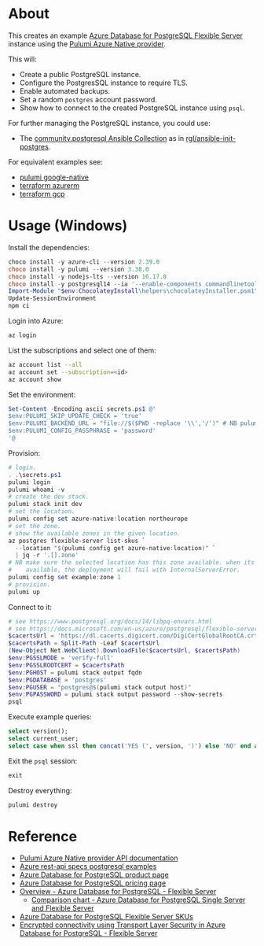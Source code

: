 # About

This creates an example [Azure Database for PostgreSQL Flexible Server](https://azure.microsoft.com/en-us/services/postgresql/) instance using the [Pulumi Azure Native provider](https://www.pulumi.com/registry/packages/azure-native).

This will:

* Create a public PostgreSQL instance.
* Configure the PostgresSQL instance to require TLS.
* Enable automated backups.
* Set a random `postgres` account password.
* Show how to connect to the created PostgreSQL instance using `psql`.

For further managing the PostgreSQL instance, you could use:

* The [community.postgresql Ansible Collection](https://galaxy.ansible.com/community/postgresql) as in [rgl/ansible-init-postgres](https://github.com/rgl/ansible-init-postgres).

For equivalent examples see:

* [pulumi google-native](https://github.com/rgl/pulumi-typescript-google-postgres)
* [terraform azurerm](https://github.com/rgl/terraform-azure-postgres)
* [terraform gcp](https://github.com/rgl/terraform-gcp-cloud-sql-postgres)

# Usage (Windows)

Install the dependencies:

```powershell
choco install -y azure-cli --version 2.39.0
choco install -y pulumi --version 3.38.0
choco install -y nodejs-lts --version 16.17.0
choco install -y postgresql14 --ia '--enable-components commandlinetools'
Import-Module "$env:ChocolateyInstall\helpers\chocolateyInstaller.psm1"
Update-SessionEnvironment
npm ci
```

Login into Azure:

```bash
az login
```

List the subscriptions and select one of them:

```bash
az account list --all
az account set --subscription=<id>
az account show
```

Set the environment:

```powershell
Set-Content -Encoding ascii secrets.ps1 @'
$env:PULUMI_SKIP_UPDATE_CHECK = 'true'
$env:PULUMI_BACKEND_URL = "file://$($PWD -replace '\\','/')" # NB pulumi will create the .pulumi sub-directory.
$env:PULUMI_CONFIG_PASSPHRASE = 'password'
'@
```

Provision:

```powershell
# login.
. .\secrets.ps1
pulumi login
pulumi whoami -v
# create the dev stack.
pulumi stack init dev
# set the location.
pulumi config set azure-native:location northeurope
# set the zone.
# show the available zones in the given location.
az postgres flexible-server list-skus `
  --location "$(pulumi config get azure-native:location)" `
  | jq -r '.[].zone'
# NB make sure the selected location has this zone available. when its not
#    available, the deployment will fail with InternalServerError.
pulumi config set example:zone 1
# provision.
pulumi up
```

Connect to it:

```powershell
# see https://www.postgresql.org/docs/14/libpq-envars.html
# see https://docs.microsoft.com/en-us/azure/postgresql/flexible-server/how-to-connect-tls-ssl
$cacertsUrl = 'https://dl.cacerts.digicert.com/DigiCertGlobalRootCA.crt.pem'
$cacertsPath = Split-Path -Leaf $cacertsUrl
(New-Object Net.WebClient).DownloadFile($cacertsUrl, $cacertsPath)
$env:PGSSLMODE = 'verify-full'
$env:PGSSLROOTCERT = $cacertsPath
$env:PGHOST = pulumi stack output fqdn
$env:PGDATABASE = 'postgres'
$env:PGUSER = "postgres@$(pulumi stack output host)"
$env:PGPASSWORD = pulumi stack output password --show-secrets
psql
```

Execute example queries:

```sql
select version();
select current_user;
select case when ssl then concat('YES (', version, ')') else 'NO' end as ssl from pg_stat_ssl where pid=pg_backend_pid();
```

Exit the `psql` session:

```sql
exit
```

Destroy everything:

```powershell
pulumi destroy
```

# Reference

* [Pulumi Azure Native provider API documentation](https://www.pulumi.com/registry/packages/azure-native/api-docs/)
* [Azure rest-api specs postgresql examples](https://github.com/Azure/azure-rest-api-specs/tree/main/specification/postgresql/resource-manager/Microsoft.DBforPostgreSQL/stable/2021-06-01/examples)
* [Azure Database for PostgreSQL product page](https://azure.microsoft.com/en-us/services/postgresql/)
* [Azure Database for PostgreSQL pricing page](https://azure.microsoft.com/en-us/pricing/details/postgresql/flexible-server/)
* [Overview - Azure Database for PostgreSQL - Flexible Server](https://docs.microsoft.com/en-us/azure/postgresql/flexible-server/overview)
  * [Comparison chart - Azure Database for PostgreSQL Single Server and Flexible Server](https://docs.microsoft.com/en-us/azure/postgresql/flexible-server/concepts-compare-single-server-flexible-server)
* [Azure Database for PostgreSQL Flexible Server SKUs](https://docs.microsoft.com/en-us/azure/templates/microsoft.dbforpostgresql/2021-06-01/flexibleservers#sku)
* [Encrypted connectivity using Transport Layer Security in Azure Database for PostgreSQL - Flexible Server](https://docs.microsoft.com/en-us/azure/postgresql/flexible-server/how-to-connect-tls-ssl)
